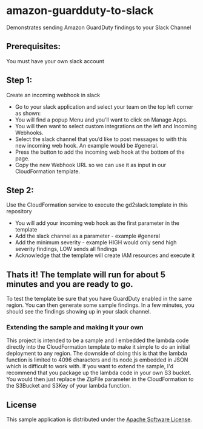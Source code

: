 # amazon-guardduty-to-slack
Demonstrates sending Amazon GuardDuty findings to your Slack Channel 

## Prerequisites:

You must have your own slack account
  
## Step 1:
Create an incoming webhook in slack
- Go to your slack application and select your team on the top left corner as shown:
- You will find a popup Menu and you’ll want to click on Manage Apps.
- You will then want to select custom integrations on the left and Incoming Webhooks.
- Select the slack channel that you’d like to post messages to with this new incoming web hook.  An example would be #general.
- Press the button to add the incoming web hook at the bottom of the page.
- Copy the new Webhook URL so we can use it as input in our CloudFormation template.

## Step 2:
Use the CloudFormation service to execute the gd2slack.template in this repository
- You will add your incoming web hook as the first parameter in the template
- Add the slack channel as a parameter - example #general
- Add the minimum severity - example HIGH would only send high severity findings, LOW sends all findings
- Acknowledge that the template will create IAM resources and execute it

## Thats it!  The template will run for about 5 minutes and you are ready to go.

To test the template be sure that you have GuardDuty enabled in the same region.
You can then generate some sample findings.  In a few minutes, you should see 
the findings showing up in your slack channel.  

### Extending the sample and making it your own

This project is intended to be a sample and I embedded the lambda code directly into the 
CloudFormation template to make it simple to do an initial deployment to any region. The
downside of doing this is that the lambda function is limited to 4096 characters and
its node.js embedded in JSON which is difficult to work with.  If you want to extend
the sample, I'd recommend that you package up the lambda code in your own S3 bucket. You
would then just replace the ZipFile parameter in the CloudFormation to the S3Bucket and
S3Key of your lambda function.  

## License

This sample application is distributed under the
[Apache Software License](http://aws.amazon.com/asl/).
